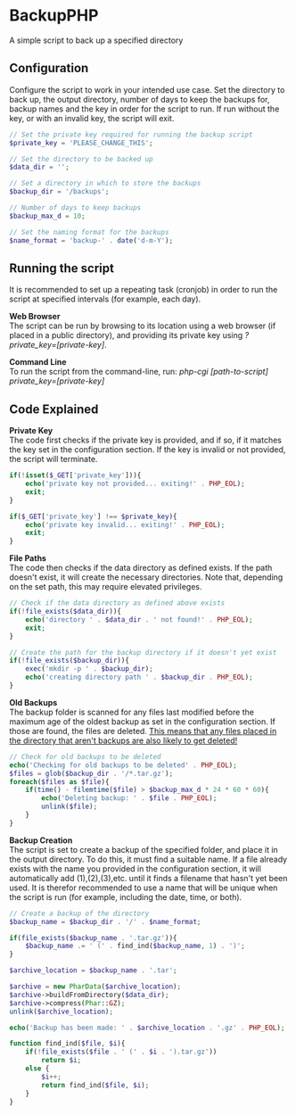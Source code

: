 # BackupPHP
A simple script to back up a specified directory

## Configuration
Configure the script to work in your intended use case. Set the directory to back up, the output directory, number of days to keep the backups for, backup names and the key in order for the script to run. If run without the key, or with an invalid key, the script will exit. 

```php
// Set the private key required for running the backup script
$private_key = 'PLEASE_CHANGE_THIS';

// Set the directory to be backed up
$data_dir = '';

// Set a directory in which to store the backups
$backup_dir = '/backups';

// Number of days to keep backups
$backup_max_d = 10;

// Set the naming format for the backups
$name_format = 'backup-' . date('d-m-Y');
```


## Running the script
It is recommended to set up a repeating task (cronjob) in order to run the script at specified intervals (for example, each day). 

<b>Web Browser</b><br>
The script can be run by browsing to its location using a web browser (if placed in a public directory), and providing its private key using <i>?private_key=[private-key]</i>. 

<b>Command Line</b><br>
To run the script from the command-line, run: <i>php-cgi [path-to-script] private_key=[private-key]</i>


## Code Explained
<b>Private Key</b><br>
The code first checks if the private key is provided, and if so, if it matches the key set in the configuration section. If the key is invalid or not provided, the script will terminate.

```php
if(!isset($_GET['private_key'])){
	echo('private key not provided... exiting!' . PHP_EOL);
	exit;
}

if($_GET['private_key'] !== $private_key){
	echo('private key invalid... exiting!' . PHP_EOL);
	exit;
}
```

<b>File Paths</b><br>
The code then checks if the data directory as defined exists. If the path doesn't exist, it will create the necessary directories. Note that, depending on the set path, this may require elevated privileges.
```php
// Check if the data directory as defined above exists
if(!file_exists($data_dir)){
	echo('directory ' . $data_dir . ' not found!' . PHP_EOL);
	exit;
}

// Create the path for the backup directory if it doesn't yet exist
if(!file_exists($backup_dir)){
	exec('mkdir -p ' . $backup_dir);
	echo('creating directory path ' . $backup_dir . PHP_EOL);
}
```

<b>Old Backups</b><br>
The backup folder is scanned for any files last modified before the maximum age of the oldest backup as set in the configuration section. If those are found, the files are deleted. <u>This means that any files placed in the directory that aren't backups are also likely to get deleted!</u>
```php
// Check for old backups to be deleted
echo('Checking for old backups to be deleted' . PHP_EOL);
$files = glob($backup_dir . '/*.tar.gz');
foreach($files as $file){
	if(time() - filemtime($file) > $backup_max_d * 24 * 60 * 60){
		echo('Deleting backup: ' . $file . PHP_EOL);
		unlink($file);
	}
}
```

<b>Backup Creation</b><br>
The script is set to create a backup of the specified folder, and place it in the output directory. To do this, it must find a suitable name. If a file already exists with the name you provided in the configuration section, it will automatically add (1),(2),(3),etc. until it finds a filename that hasn't yet been used. It is therefor recommended to use a name that will be unique when the script is run (for example, including the date, time, or both).
```php
// Create a backup of the directory
$backup_name = $backup_dir . '/' . $name_format;

if(file_exists($backup_name . '.tar.gz')){
	$backup_name .= ' (' . find_ind($backup_name, 1) . ')';
}

$archive_location = $backup_name . '.tar';

$archive = new PharData($archive_location);
$archive->buildFromDirectory($data_dir);
$archive->compress(Phar::GZ);
unlink($archive_location);

echo('Backup has been made: ' . $archive_location . '.gz' . PHP_EOL);

function find_ind($file, $i){
	if(!file_exists($file . ' (' . $i . ').tar.gz'))
		return $i;
	else {
		$i++;
		return find_ind($file, $i);
	}
}
```
